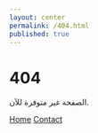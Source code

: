```yaml
---
layout: center
permalink: /404.html
published: true
---
```


# 404

الصفحة غير متوفرة للآن.

<div class="mt3">
  <a href="{{ site.baseurl }}/" class="button button-blue button-big">Home</a>
  <a href="{{ site.baseurl }}/contact/" class="button button-blue button-big">Contact</a>
</div>
